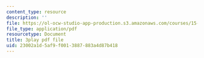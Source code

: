 ```yaml
---
content_type: resource
description: ''
file: https://ol-ocw-studio-app-production.s3.amazonaws.com/courses/15-071-the-analytics-edge-spring-2017/23002a1d5af9f0013887883a4d87b418_wYcMru4gYF4.pdf
file_type: application/pdf
resourcetype: Document
title: 3play pdf file
uid: 23002a1d-5af9-f001-3887-883a4d87b418
---
```

